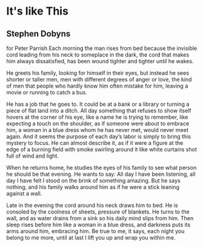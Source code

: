 # It's like This
## Stephen Dobyns
for Peter Parrish
Each morning the man rises from bed because the invisible
cord leading from his neck to someplace in the dark,
the cord that makes him always dissatisfied,
has been wound tighter and tighter until he wakes.

He greets his family, looking for himself in their eyes,
but instead he sees shorter or taller men, men with
different degrees of anger or love, the kind of men
that people who hardly know him often mistake
for him, leaving a movie or running to catch a bus.

He has a job that he goes to. It could be at a bank
or a library or turning a piece of flat land
into a ditch. All day something that refuses to
show itself hovers at the corner of his eye,
like a name he is trying to remember, like
expecting a touch on the shoulder, as if someone
were about to embrace him, a woman in a blue dress
whom he has never met, would never meet again.
And it seems the purpose of each day’s labor
is simply to bring this mystery to focus. He can
almost describe it, as if it were a figure at the edge
of a burning field with smoke swirling around it
like white curtains shot full of wind and light.

When he returns home, he studies the eyes of his family to see
what person he should be that evening. He wants to say:
All day I have been listening, all day I have felt
I stood on the brink of something amazing.
But he says nothing, and his family walks around him
as if he were a stick leaning against a wall.

Late in the evening the cord around his neck draws him to bed.
He is consoled by the coolness of sheets, pressure
of blankets. He turns to the wall, and as water
drains from a sink so his daily mind slips from him.
Then sleep rises before him like a woman in a blue dress,
and darkness puts its arms around him, embracing him.
Be true to me, it says, each night you belong to me more,
until at last I lift you up and wrap you within me.
